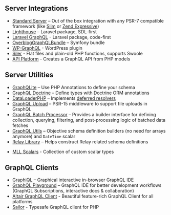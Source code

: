 ## Server Integrations

- [Standard Server](executing-queries.md#using-server) – Out of the box integration with any PSR-7 compatible framework (like [Slim](http://slimframework.com) or [Zend Expressive](http://zendframework.github.io/zend-expressive/))
- [Lighthouse](https://github.com/nuwave/lighthouse) – Laravel package, SDL-first
- [Laravel GraphQL](https://github.com/rebing/graphql-laravel) - Laravel package, code-first
- [OverblogGraphQLBundle](https://github.com/overblog/GraphQLBundle) – Symfony bundle
- [WP-GraphQL](https://github.com/wp-graphql/wp-graphql) - WordPress plugin
- [Siler](https://github.com/leocavalcante/siler) - Flat files and plain-old PHP functions, supports Swoole
- [API Platform](https://api-platform.com/docs/core/graphql) - Creates a GraphQL API from PHP models

## Server Utilities

- [GraphQLite](https://graphqlite.thecodingmachine.io) – Use PHP Annotations to define your schema
- [GraphQL Doctrine](https://github.com/Ecodev/graphql-doctrine) – Define types with Doctrine ORM annotations
- [DataLoaderPHP](https://github.com/overblog/dataloader-php) – Implements [deferred resolvers](data-fetching.md#solving-n1-problem)
- [GraphQL Upload](https://github.com/Ecodev/graphql-upload) – PSR-15 middleware to support file uploads in GraphQL
- [GraphQL Batch Processor](https://github.com/vasily-kartashov/graphql-batch-processing) – Provides a builder interface for defining collection, querying, filtering, and post-processing logic of batched data fetches
- [GraphQL Utils](https://github.com/simPod/GraphQL-Utils) – Objective schema definition builders (no need for arrays anymore) and `DateTime` scalar
- [Relay Library](https://github.com/ivome/graphql-relay-php) – Helps construct Relay related schema definitions

* [MLL Scalars](https://github.com/mll-lab/graphql-php-scalars) - Collection of custom scalar types

## GraphQL Clients

- [GraphiQL](https://github.com/graphql/graphiql) – Graphical interactive in-browser GraphQL IDE
- [GraphQL Playground](https://github.com/graphql/graphql-playground) – GraphQL IDE for better development workflows (GraphQL Subscriptions, interactive docs & collaboration)
- [Altair GraphQL Client](https://altair.sirmuel.design) - Beautiful feature-rich GraphQL Client for all platforms
- [Sailor](https://github.com/spawnia/sailor) - Typesafe GraphQL client for PHP
